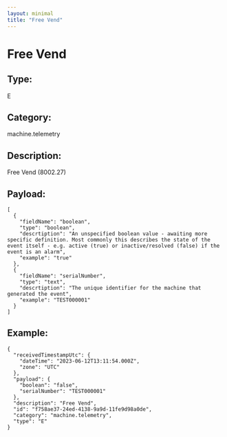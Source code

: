 ```yaml
---
layout: minimal
title: "Free Vend"
---
```


# Free Vend

## Type:

E

## Category:

machine.telemetry

## Description: 

Free Vend (8002.27)

## Payload:

```
[
  {
    "fieldName": "boolean",
    "type": "boolean",
    "descrtiption": "An unspecified boolean value - awaiting more specific definition. Most commonly this describes the state of the event itself - e.g. active (true) or inactive/resolved (false) if the event is an alarm",
    "example": "true"
  },
  {
    "fieldName": "serialNumber",
    "type": "text",
    "descrtiption": "The unique identifier for the machine that generated the event",
    "example": "TEST000001"
  }
]
```

## Example:

```
{
  "receivedTimestampUtc": {
    "dateTime": "2023-06-12T13:11:54.000Z",
    "zone": "UTC"
  },
  "payload": {
    "boolean": "false",
    "serialNumber": "TEST000001"
  },
  "description": "Free Vend",
  "id": "f758ae37-24ed-4138-9a9d-11fe9d98a0de",
  "category": "machine.telemetry",
  "type": "E"
}
```
